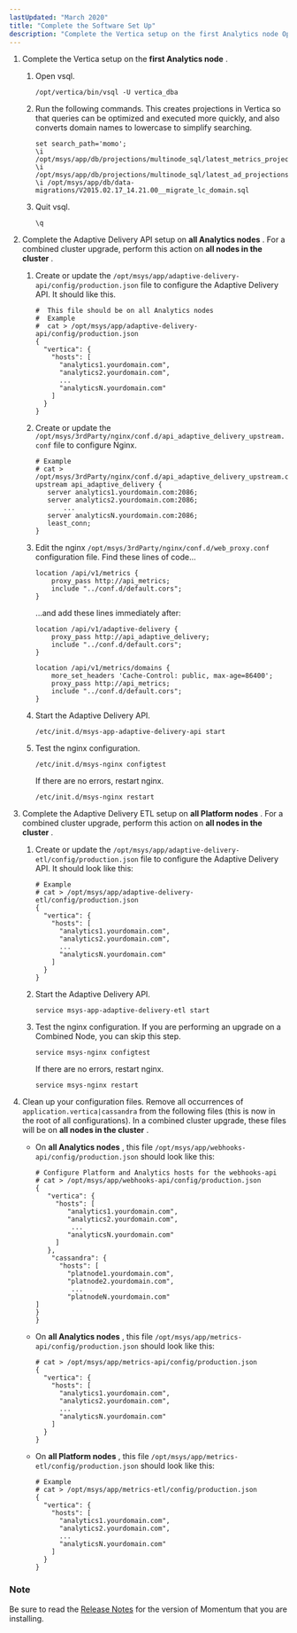 ```yaml
---
lastUpdated: "March 2020"
title: "Complete the Software Set Up"
description: "Complete the Vertica setup on the first Analytics node Open vsql Run the following commands This creates projections in Vertica so that queries can be optimized and executed more quickly and also converts domain names to lowercase to simplify searching Quit vsql Complete the Adaptive Delivery API setup on all..."
---
```


1.  Complete the Vertica setup on the **first Analytics node** .

    1.  Open vsql.

        `/opt/vertica/bin/vsql -U vertica_dba`
    2.  Run the following commands. This creates projections in Vertica so that queries can be optimized and executed more quickly, and also converts domain names to lowercase to simplify searching.

        ```
        set search_path='momo';
        \i /opt/msys/app/db/projections/multinode_sql/latest_metrics_projection.sql
        \i /opt/msys/app/db/projections/multinode_sql/latest_ad_projections.sql
        \i /opt/msys/app/db/data-migrations/V2015.02.17_14.21.00__migrate_lc_domain.sql
        ```

    3.  Quit vsql.

        `\q`

2.  Complete the Adaptive Delivery API setup on **all Analytics nodes** . For a combined cluster upgrade, perform this action on **all nodes in the cluster** .

    1.  Create or update the `/opt/msys/app/adaptive-delivery-api/config/production.json` file to configure the Adaptive Delivery API. It should like this.

        ```
        #  This file should be on all Analytics nodes
        #  Example
        #  cat > /opt/msys/app/adaptive-delivery-api/config/production.json
        {
          "vertica": {
            "hosts": [
              "analytics1.yourdomain.com",
              "analytics2.yourdomain.com",
              ...
              "analyticsN.yourdomain.com"      
            ]
          }
        }
        ```

    2.  Create or update the `/opt/msys/3rdParty/nginx/conf.d/api_adaptive_delivery_upstream.conf` file to configure Nginx.

        ```
        # Example
        # cat > /opt/msys/3rdParty/nginx/conf.d/api_adaptive_delivery_upstream.conf
        upstream api_adaptive_delivery {
           server analytics1.yourdomain.com:2086;
           server analytics2.yourdomain.com:2086;
               ...
           server analyticsN.yourdomain.com:2086;
           least_conn;
        }
        ```

    3.  Edit the nginx `/opt/msys/3rdParty/nginx/conf.d/web_proxy.conf` configuration file. Find these lines of code...

        ```
        location /api/v1/metrics {
            proxy_pass http://api_metrics;
            include "../conf.d/default.cors";
        }
        ```

        ...and add these lines immediately after:

        ```
        location /api/v1/adaptive-delivery {
            proxy_pass http://api_adaptive_delivery;
            include "../conf.d/default.cors";
        }

        location /api/v1/metrics/domains {
            more_set_headers 'Cache-Control: public, max-age=86400';
            proxy_pass http://api_metrics;
            include "../conf.d/default.cors";
        }
        ```

    4.  Start the Adaptive Delivery API.

        `/etc/init.d/msys-app-adaptive-delivery-api start`
    5.  Test the nginx configuration.

        `/etc/init.d/msys-nginx configtest`

        If there are no errors, restart nginx.

        `/etc/init.d/msys-nginx restart`

3.  Complete the Adaptive Delivery ETL setup on **all Platform nodes** . For a combined cluster upgrade, perform this action on **all nodes in the cluster** .

    1.  Create or update the `/opt/msys/app/adaptive-delivery-etl/config/production.json` file to configure the Adaptive Delivery API. It should look like this:

        ```
        # Example
        # cat > /opt/msys/app/adaptive-delivery-etl/config/production.json
        {
          "vertica": {
            "hosts": [
              "analytics1.yourdomain.com",
              "analytics2.yourdomain.com",
              ...
              "analyticsN.yourdomain.com"      
            ]
          }
        }
        ```

    2.  Start the Adaptive Delivery API.

        `service msys-app-adaptive-delivery-etl start`
    3.  Test the nginx configuration. If you are performing an upgrade on a Combined Node, you can skip this step.

        `service msys-nginx configtest`

        If there are no errors, restart nginx.

        `service msys-nginx restart`

4.  Clean up your configuration files. Remove all occurrences of `application.vertica|cassandra` from the following files (this is now in the root of all configurations). In a combined cluster upgrade, these files will be on **all nodes in the cluster** .

    *   On **all Analytics nodes** , this file `/opt/msys/app/webhooks-api/config/production.json` should look like this:

        ```
        # Configure Platform and Analytics hosts for the webhooks-api
        # cat > /opt/msys/app/webhooks-api/config/production.json
        {
           "vertica": {
             "hosts": [
                "analytics1.yourdomain.com",
                "analytics2.yourdomain.com", 
                 ...
                "analyticsN.yourdomain.com"
             ]
           },
            "cassandra": {
              "hosts": [
                "platnode1.yourdomain.com",
                "platnode2.yourdomain.com",
                 ...
                "platnodeN.yourdomain.com"
        ]
        }
        }
        ```

    *   On **all Analytics nodes** , this file `/opt/msys/app/metrics-api/config/production.json` should look like this:

        ```
        # cat > /opt/msys/app/metrics-api/config/production.json
        {
          "vertica": {
            "hosts": [
              "analytics1.yourdomain.com",
              "analytics2.yourdomain.com",
              ...
              "analyticsN.yourdomain.com"      
            ]
          }
        }
        ```

    *   On **all Platform nodes** , this file `/opt/msys/app/metrics-etl/config/production.json` should look like this:

        ```
        # Example
        # cat > /opt/msys/app/metrics-etl/config/production.json
        {
          "vertica": {
            "hosts": [
              "analytics1.yourdomain.com",
              "analytics2.yourdomain.com",
              ...
              "analyticsN.yourdomain.com"      
            ]
          }
        }
        ```

### Note

Be sure to read the [Release Notes](https://support.messagesystems.com/start.php) for the version of Momentum that you are installing.